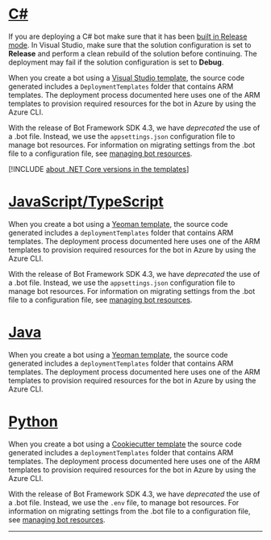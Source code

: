 <!--
 Add this include file under the "Prepare for deployment" header in the file "bot-builder-tutorial-deploy-basic-bot.md".
-->

# [C#](#tab/csharp)

If you are deploying a C# bot make sure that it has been [built in Release mode](/visualstudio/debugger/how-to-set-debug-and-release-configurations). In Visual Studio, make sure that the solution configuration is set to **Release** and perform a clean rebuild of the solution before continuing. The deployment may fail if the solution configuration is set to **Debug**.

When you create a bot using a [Visual Studio template](../../dotnet/bot-builder-dotnet-sdk-quickstart.md), the source code generated includes a `DeploymentTemplates` folder that contains ARM templates. The deployment process documented here uses one of the ARM templates to provision required resources for the bot in Azure by using the Azure CLI.

With the release of Bot Framework SDK 4.3, we have _deprecated_ the use of a .bot file. Instead, we use the `appsettings.json` configuration file to manage bot resources. For information on migrating settings from the .bot file to a configuration file, see [managing bot resources](../../v4sdk/bot-file-basics.md).

[!INCLUDE [about .NET Core versions in the templates](../vsix-templates-versions.md)]

# [JavaScript/TypeScript](#tab/javascript+typescript)

When you create a bot using a [Yeoman template](../../javascript/bot-builder-javascript-quickstart.md), the source code generated includes a `deploymentTemplates` folder that contains ARM templates. The deployment process documented here uses one of the ARM templates to provision required resources for the bot in Azure by using the Azure CLI.

With the release of Bot Framework SDK 4.3, we have _deprecated_ the use of a .bot file. Instead, we use the `appsettings.json` configuration file to manage bot resources. For information on migrating settings from the .bot file to a configuration file, see [managing bot resources](../../v4sdk/bot-file-basics.md).

# [Java](#tab/java)

When you create a bot using a [Yeoman template](../../java/bot-builder-java-quickstart.md), the source code generated includes a `deploymentTemplates` folder that contains ARM templates. The deployment process documented here uses one of the ARM templates to provision required resources for the bot in Azure by using the Azure CLI.

# [Python](#tab/python)

When you create a bot using a [Cookiecutter template](../../python/bot-builder-python-quickstart.md) the source code generated includes a `deploymentTemplates` folder that contains ARM templates. The deployment process documented here uses one of the ARM templates to provision required resources for the bot in Azure by using the Azure CLI.

With the release of Bot Framework SDK 4.3, we have _deprecated_ the use of a .bot file. Instead, we use the `.env` file, to manage bot resources. For information on migrating settings from the .bot file to a configuration file, see [managing bot resources](../../v4sdk/bot-file-basics.md).

---
